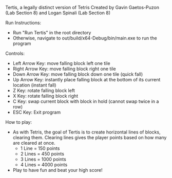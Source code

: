 Tertis, a legally distinct version of Tetris
Created by Gavin Gaetos-Puzon (Lab Section 8) and Logan Spinali (Lab Section 8)

Run Instructions:
- Run "Run Tertis" in the root directory
- Otherwise, navigate to out/build/x64-Debug/bin/main.exe to run the program

Controls:
- Left Arrow Key: move falling block left one tile
- Right Arrow Key: move falling block right one tile
- Down Arrow Key: move falling block down one tile (quick fall)
- Up Arrow Key: instantly place falling block at the bottom of its current location (instant fall)
- Z Key: rotate falling block left
- X Key: rotate falling block right
- C Key: swap current block with block in hold (cannot swap twice in a row)
- ESC Key: Exit program

How to play:
- As with Tetris, the goal of Tertis is to create horizontal lines of blocks, clearing them. Clearing lines gives the player points based on how many are cleared at once.
	- 1 Line = 150 points
	- 2 Lines = 450 points
	- 3 Lines = 1000 points
	- 4 Lines = 4000 points
- Play to have fun and beat your high score!